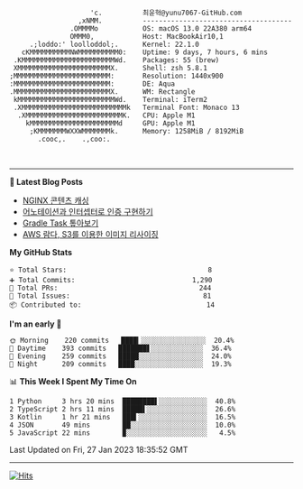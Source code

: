 
```text
                    'c.          최윤혁@yunu7067-GitHub.com
                 ,xNMM.          -------------------------------------
               .OMMMMo           OS: macOS 13.0 22A380 arm64
               OMMM0,            Host: MacBookAir10,1
     .;loddo:' loolloddol;.      Kernel: 22.1.0
   cKMMMMMMMMMMNWMMMMMMMMMM0:    Uptime: 9 days, 7 hours, 6 mins
 .KMMMMMMMMMMMMMMMMMMMMMMMWd.    Packages: 55 (brew)
 XMMMMMMMMMMMMMMMMMMMMMMMX.      Shell: zsh 5.8.1
;MMMMMMMMMMMMMMMMMMMMMMMM:       Resolution: 1440x900
:MMMMMMMMMMMMMMMMMMMMMMMM:       DE: Aqua
.MMMMMMMMMMMMMMMMMMMMMMMMX.      WM: Rectangle
 kMMMMMMMMMMMMMMMMMMMMMMMMWd.    Terminal: iTerm2
 .XMMMMMMMMMMMMMMMMMMMMMMMMMMk   Terminal Font: Monaco 13
  .XMMMMMMMMMMMMMMMMMMMMMMMMK.   CPU: Apple M1
    kMMMMMMMMMMMMMMMMMMMMMMd     GPU: Apple M1
     ;KMMMMMMMWXXWMMMMMMMk.      Memory: 1258MiB / 8192MiB
       .cooc,.    .,coo:.

```

<br />

---

<!--START_SECTION:msrm-->

**📕  Latest Blog Posts**

- [NGINX 콘텐츠 캐싱](https://yunu7067.github.io/p/nginx-content-caching/)
- [어노테이션과 인터셉터로 인증 구현하기](https://yunu7067.github.io/p/impl-spring-auth-using-interceptor/)
- [Gradle Task 톺아보기](https://yunu7067.github.io/p/gradle-tasks/)
- [AWS 람다, S3를 이용한 이미지 리사이징](https://yunu7067.github.io/p/image-resize-for-aws-lambda/)

**My GitHub Stats**
```text
⭐ Total Stars:                                   8
➕ Total Commits:                             1,290
🔀 Total PRs:                                   244
🚩 Total Issues:                                 81
📦 Contributed to:                               14
```

**I'm an early 🐤**
```text
🌞 Morning    220 commits   ████▎░░░░░░░░░░░░░░░░  20.4%
🌆 Daytime    393 commits   ███████▋░░░░░░░░░░░░░  36.4%
🌃 Evening    259 commits   █████░░░░░░░░░░░░░░░░  24.0%
🌙 Night      209 commits   ████░░░░░░░░░░░░░░░░░  19.3%
```

📊 **This Week I Spent My Time On**
```text
1 Python     3 hrs 20 mins  ████████▌░░░░░░░░░░░░  40.8%
2 TypeScript 2 hrs 11 mins  █████▌░░░░░░░░░░░░░░░  26.6%
3 Kotlin     1 hr 21 mins   ███▍░░░░░░░░░░░░░░░░░  16.5%
4 JSON       49 mins        ██░░░░░░░░░░░░░░░░░░░  10.0%
5 JavaScript 22 mins        ▉░░░░░░░░░░░░░░░░░░░░   4.5%
```

Last Updated on Fri, 27 Jan 2023 18:35:52 GMT

<!--END_SECTION:msrm-->

---

<!-- https://hits.seeyoufarm.com -->  
[![Hits](https://hits.seeyoufarm.com/api/count/incr/badge.svg?url=https%3A%2F%2Fgithub.com%2Fyunu7067&count_bg=%2379C83D&title_bg=%23555555&icon=&icon_color=%23E7E7E7&title=Visited&edge_flat=true)](https://hits.seeyoufarm.com)
